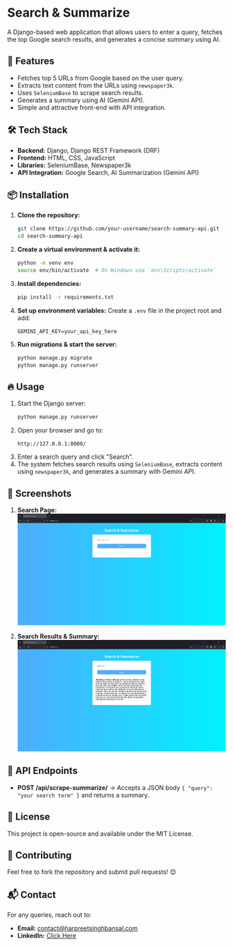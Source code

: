 # Search & Summarize

A Django-based web application that allows users to enter a query, fetches the top Google search results, and generates a concise summary using AI.

## 🚀 Features

- Fetches top 5 URLs from Google based on the user query.
- Extracts text content from the URLs using `newspaper3k`.
- Uses `SeleniumBase` to scrape search results.
- Generates a summary using AI (Gemini API).
- Simple and attractive front-end with API integration.

## 🛠️ Tech Stack

- **Backend:** Django, Django REST Framework (DRF)
- **Frontend:** HTML, CSS, JavaScript
- **Libraries:** SeleniumBase, Newspaper3k
- **API Integration:** Google Search, AI Summarization (Gemini API)

## 📦 Installation

1. **Clone the repository:**
   ```bash
   git clone https://github.com/your-username/search-summary-api.git
   cd search-summary-api
   ```
2. **Create a virtual environment & activate it:**
   ```bash
   python -m venv env
   source env/bin/activate  # On Windows use `env\Scripts\activate`
   ```
3. **Install dependencies:**
   ```bash
   pip install -r requirements.txt
   ```
4. **Set up environment variables:**
   Create a `.env` file in the project root and add:
   ```env
   GEMINI_API_KEY=your_api_key_here
   ```
5. **Run migrations & start the server:**
   ```bash
   python manage.py migrate
   python manage.py runserver
   ```

## 🔥 Usage

1. Start the Django server:
   ```bash
   python manage.py runserver
   ```
2. Open your browser and go to:  
   ```
   http://127.0.0.1:8000/
   ```
3. Enter a search query and click "Search".
4. The system fetches search results using `SeleniumBase`, extracts content using `newspaper3k`, and generates a summary with Gemini API.

## 📸 Screenshots

1. **Search Page:**  
   ![Search Page](https://raw.githubusercontent.com/Techie-Harpreet/google-search-summarizer/refs/heads/main/resources/search%20page.png)
   
2. **Search Results & Summary:**  
   ![Search Results](https://raw.githubusercontent.com/Techie-Harpreet/google-search-summarizer/refs/heads/main/resources/home%20page.png)

## 📌 API Endpoints

- **POST /api/scrape-summarize/** → Accepts a JSON body `{ "query": "your search term" }` and returns a summary.

## 📜 License

This project is open-source and available under the MIT License.

## 🤝 Contributing

Feel free to fork the repository and submit pull requests! 😊

## 📬 Contact

For any queries, reach out to:
- **Email:** contact@harpreetsinghbansal.com
- **LinkedIn:**  [Click Here](https://www.linkedin.com/in/harpreetsinghbansal/)


